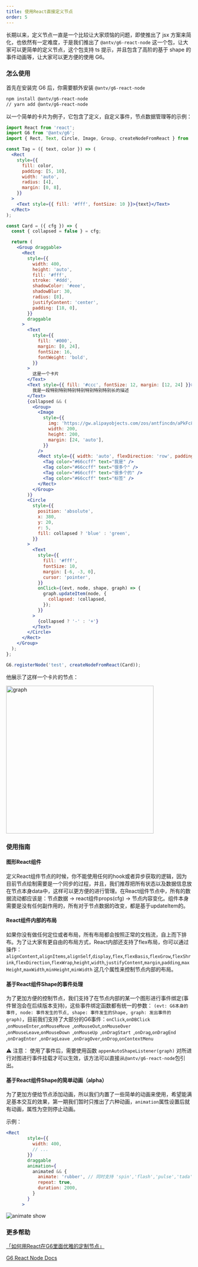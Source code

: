 ```yaml
---
title: 使用React直接定义节点
order: 5
---
```


长期以来，定义节点一直是一个比较让大家烦恼的问题，即使推出了 jsx 方案来简化，也依然有一定难度，于是我们推出了 `@antv/g6-react-node` 这一个包，让大家可以更简单的定义节点，这个包支持 ts 提示，并且包含了高阶的基于 shape 的事件动画等，让大家可以更方便的使用 G6。

### 怎么使用

首先在安装完 G6 后，你需要额外安装 `@antv/g6-react-node`

```bash
npm install @antv/g6-react-node
// yarn add @antv/g6-react-node
```

以一个简单的卡片为例子，它包含了定义，自定义事件，节点数据管理等的示例：

```jsx
import React from 'react';
import G6 from '@antv/g6';
import { Rect, Text, Circle, Image, Group, createNodeFromReact } from '@antv/g6-react-node';

const Tag = ({ text, color }) => (
  <Rect
    style={{
      fill: color,
      padding: [5, 10],
      width: 'auto',
      radius: [4],
      margin: [0, 8],
    }}
  >
    <Text style={{ fill: '#fff', fontSize: 10 }}>{text}</Text>
  </Rect>
);

const Card = ({ cfg }) => {
  const { collapsed = false } = cfg;

  return (
    <Group draggable>
      <Rect
        style={{
          width: 400,
          height: 'auto',
          fill: '#fff',
          stroke: '#ddd',
          shadowColor: '#eee',
          shadowBlur: 30,
          radius: [8],
          justifyContent: 'center',
          padding: [18, 0],
        }}
        draggable
      >
        <Text
          style={{
            fill: '#000',
            margin: [0, 24],
            fontSize: 16,
            fontWeight: 'bold',
          }}
        >
          这是一个卡片
        </Text>
        <Text style={{ fill: '#ccc', fontSize: 12, margin: [12, 24] }}>
          我是一段特别特别特别特别特别特别特别长的描述
        </Text>
        {collapsed && (
          <Group>
            <Image
              style={{
                img: 'https://gw.alipayobjects.com/zos/antfincdn/aPkFc8Sj7n/method-draw-image.svg',
                width: 200,
                height: 200,
                margin: [24, 'auto'],
              }}
            />
            <Rect style={{ width: 'auto', flexDirection: 'row', padding: [4, 12] }}>
              <Tag color="#66ccff" text="我是" />
              <Tag color="#66ccff" text="很多个" />
              <Tag color="#66ccff" text="很多个的" />
              <Tag color="#66ccff" text="标签" />
            </Rect>
          </Group>
        )}
        <Circle
          style={{
            position: 'absolute',
            x: 380,
            y: 20,
            r: 5,
            fill: collapsed ? 'blue' : 'green',
          }}
        >
          <Text
            style={{
              fill: '#fff',
              fontSize: 10,
              margin: [-6, -3, 0],
              cursor: 'pointer',
            }}
            onClick={(evt, node, shape, graph) => {
              graph.updateItem(node, {
                collapsed: !collapsed,
              });
            }}
          >
            {collapsed ? '-' : '+'}
          </Text>
        </Circle>
      </Rect>
    </Group>
  );
};

G6.registerNode('test', createNodeFromReact(Card));
```

他展示了这样一个卡片的节点：

<img alt="graph" width="400" src="https://gw.alipayobjects.com/zos/antfincdn/imZMZ8jYKJ/xiazai%252520%2815%29.png" />


### 使用指南

#### 图形React组件

定义React组件节点的时候，你不能使用任何的hook或者异步获取的逻辑，因为目前节点绘制需要是一个同步的过程，并且，我们推荐把所有状态以及数据信息放在节点本身data中，这样可以更方便的进行管理。在React组件节点中，所有的数据流动都应该是：节点数据 -> react组件props(cfg) -> 节点内容变化。组件本身需要是没有任何副作用的，所有对于节点数据的改变，都是基于updateItem的。

#### React组件内部的布局

如果你没有做任何定位或者布局，所有布局都会按照正常的文档流，自上而下排布。为了让大家有更自由的布局方式，React内部还支持了flex布局，你可以通过操作：`alignContent`,`alignItems`,`alignSelf`,`display`,`flex`,`flexBasis`,`flexGrow`,`flexShrink`,`flexDirection`,`flexWrap`,`height`,`width`,`justifyContent`,`margin`,`padding`,`maxHeight`,`maxWidth`,`minHeight`,`minWidth` 这几个属性来控制节点内部的布局。

#### 基于React组件Shape的事件处理

为了更加方便的控制节点，我们支持了在节点内部的某一个图形进行事件绑定(事件冒泡会在后续版本支持)，这些事件绑定函数都有统一的参数： `(evt: G6本身的事件, node: 事件发生的节点, shape: 事件发生的Shape, graph: 发出事件的graph)`，目前我们支持了大部分的G6事件：`onClick`,`onDBClick `,`onMouseEnter`,`onMouseMove `,`onMouseOut`,`onMouseOver `,`onMouseLeave`,`onMouseDown `,`onMouseUp `,`onDragStart `,`onDrag`,`onDragEnd `,`onDragEnter `,`onDragLeave `,`onDragOver`,`onDrop`,`onContextMenu`

⚠️ 注意： 使用了事件后，需要使用函数 `appenAutoShapeListener(graph)` 对所进行对图进行事件挂载才可以生效，该方法可以直接从`@antv/g6-react-node`包引出。

#### 基于React组件Shape的简单动画（alpha）

为了更加方便给节点添加动画，所以我们内置了一些简单的动画来使用，希望能满足基本交互的效果，第一期我们暂时只推出了六种动画，`animation`属性设置后就有动画，属性为空则停止动画。

示例：

```jsx
<Rect
        style={{
          width: 400,
          // ...
        }}
        draggable
        animation={
          animated && {
            animate: 'rubber', // 同时支持 'spin','flash','pulse','tada','bounce'
            repeat: true,
            duration: 2000,
          }
        }
      >
```

<img alt="animate show" src="https://gw.alipayobjects.com/zos/antfincdn/cXLES5%26w5x/ezgif.com-video-to-gif.gif" />

### 更多帮助

[「如何用React在G6里面优雅的定制节点」](https://www.yuque.com/docs/share/e1cb2776-ed13-45bb-8172-69b1d3db2fc2?#)


[G6 React Node Docs](https://dicegraph.github.io/g6-react-node/)







